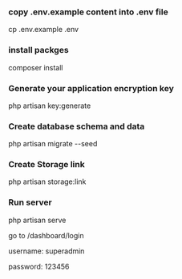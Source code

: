 
### copy .env.example content into .env file 

cp .env.example .env 

### install packges 

composer install 

### Generate your application encryption key 

php artisan key:generate

### Create database schema and data

php artisan migrate --seed

### Create Storage link 

php artisan storage:link

### Run server 

php artisan serve


<p>go to /dashboard/login</p>

<p>username: superadmin</p>
<p>password: 123456</p>





